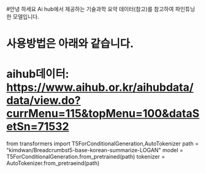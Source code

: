 #안녕 하세요 Ai hub에서 제공하는 기술과학 요약 데이터(참고)를 참고하여 파인튜닝한 모델입니다. 
# 사용방법은 아래와 같습니다. 
# aihub데이터: https://www.aihub.or.kr/aihubdata/data/view.do?currMenu=115&topMenu=100&dataSetSn=71532
from transformers import T5ForConditionalGeneration,AutoTokenizer
path = "kimdwan/Breadcrumbst5-base-korean-summarize-LOGAN"
model = T5ForConditionalGeneration.from_pretrained(path)
tokenizer = AutoTokenizer.from_pretraeind(path)
